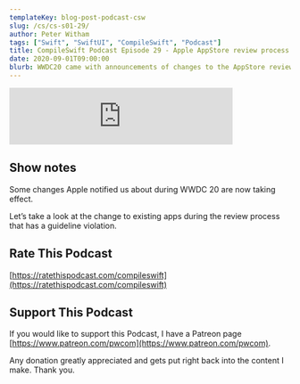 ```yaml
---
templateKey: blog-post-podcast-csw
slug: /cs/cs-s01-29/
author: Peter Witham
tags: ["Swift", "SwiftUI", "CompileSwift", "Podcast"]
title: CompileSwift Podcast Episode 29 - Apple AppStore review process change.
date: 2020-09-01T09:00:00
blurb: WWDC20 came with announcements of changes to the AppStore review process, one has now kicked in. It's good news.
---
```


<iframe src="https://anchor.fm/compileswift/embed/episodes/AppStore-review-process-change-for-existing-apps-eiv3vv" height="102px" width="400px" frameborder="0" scrolling="no"></iframe>

## Show notes
Some changes Apple notified us about during WWDC 20 are now taking effect.

Let’s take a look at the change to existing apps during the review process that has a guideline violation.

## Rate This Podcast
[https://ratethispodcast.com/compileswift](https://ratethispodcast.com/compileswift)

## Support This Podcast
If you would like to support this Podcast, I have a Patreon page [https://www.patreon.com/pwcom](https://www.patreon.com/pwcom).

Any donation greatly appreciated and gets put right back into the content I make.
Thank you.
